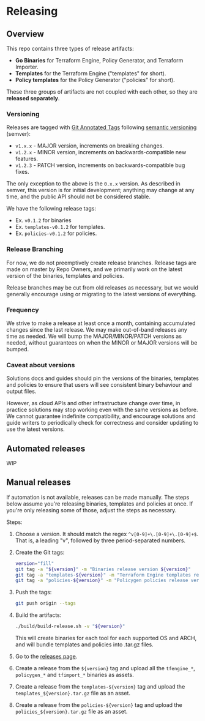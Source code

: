 <!-- markdownlint-configure-file { "MD013": { "line_length": 120 } } -->
# Releasing

## Overview

This repo contains three types of release artifacts:

* **Go Binaries** for Terraform Engine, Policy Generator, and Terraform Importer.
* **Templates** for the Terraform Engine ("templates" for short).
* **Policy templates** for the Policy Generator ("policies" for short).

These three groups of artifacts are not coupled with each other, so they are **released separately**.

### Versioning

Releases are tagged with [Git Annotated Tags](https://git-scm.com/book/en/v2/Git-Basics-Tagging) following [semantic
versioning](https://semver.org/) (semver):

* `v1.x.x` - MAJOR version, increments on breaking changes.
* `v1.2.x` - MINOR version, increments on backwards-compatible new features.
* `v1.2.3` - PATCH version, increments on backwards-compatible bug fixes.

The only exception to the above is the `0.x.x` version. As described in semver, this version is for initial development;
anything may change at any time, and the public API should not be considered stable.

We have the following release tags:

* Ex. `v0.1.2` for binaries
* Ex. `templates-v0.1.2` for templates.
* Ex. `policies-v0.1.2` for policies.

### Release Branching

For now, we do not preemptively create release branches. Release tags are made on master by Repo Owners, and we
primarily work on the latest version of the binaries, templates and policies.

Release branches may be cut from old releases as necessary, but we would generally encourage using or migrating to the
latest versions of everything.

### Frequency

We strive to make a release at least once a month, containing accumulated changes since the last release. We may make
out-of-band releases any time as needed. We will bump the MAJOR/MINOR/PATCH versions as needed, without guarantees on
when the MINOR or MAJOR versions will be bumped.

### Caveat about versions

Solutions docs and guides should pin the versions of the binaries, templates and policies to ensure that users will see
consistent binary behaviour and output files.

However, as cloud APIs and other infrastructure change over time, in practice solutions may stop working even with the
same versions as before. We cannot guarantee indefinite compatibility, and encourage solutions and guide writers to
periodically check for correctness and consider updating to use the latest versions.

## Automated releases

WIP

## Manual releases

If automation is not available, releases can be made manually. The steps below
assume you're releasing binaries, templates and policies at once. If you're
only releasing some of those, adjust the steps as necessary.

Steps:

1. Choose a version. It should match the regex `^v[0-9]+\.[0-9]+\.[0-9]+$`.
   That is, a leading "v", followed by three period-separated numbers.

1. Create the Git tags:

   ```bash
   version="fill"
   git tag -a "${version}" -m "Binaries release version ${version}"
   git tag -a "templates-${version}" -m "Terraform Engine templates release version ${version}"
   git tag -a "policies-${version}" -m "Policygen policies release version ${version}"
   ```

1. Push the tags:

   ```bash
   git push origin --tags
   ```

1. Build the artifacts:

   ```bash
   ./build/build-release.sh -v "${version}"
   ```

   This will create binaries for each tool for each supported OS and ARCH,
   and will bundle templates and policies into .tar.gz files.

1. Go to the [releases page](https://github.com/GoogleCloudPlatform/healthcare-data-protection-suite/releases/).

1. Create a release from the `${version}` tag and upload all the `tfengine_*`,
   `policygen_*` and `tfimport_*` binaries as assets.

1. Create a release from the `templates-${version}` tag and upload the
   `templates_${version}.tar.gz` file as an asset.

1. Create a release from the `policies-${version}` tag and upload the
   `policies_${version}.tar.gz` file as an asset.

